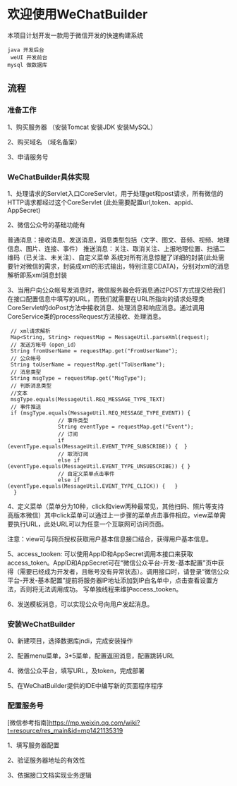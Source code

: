 # 欢迎使用WeChatBuilder

本项目计划开发一款用于微信开发的快速构建系统

```
java 开发后台
 weUI 开发前台
mysql 做数据库
``` 

## 流程

### 准备工作

1、购买服务器 （安装Tomcat 安装JDK 安装MySQL）

2、购买域名 （域名备案）

3、申请服务号 

### WeChatBuilder具体实现

1、处理请求的Servlet入口CoreServlet，用于处理get和post请求，所有微信的HTTP请求都经过这个CoreServlet
(此处需要配置url,token、appid、AppSecret)

2、微信公众号的基础功能有

普通消息：接收消息、发送消息，消息类型包括（文字、图文、音频、视频、地理信息、图片、连接、事件）
推送消息：关注、取消关注、上报地理位置、扫描二维码（已关注、未关注）、自定义菜单
系统对所有消息惊醒了详细的封装(此处需要针对微信的需求，封装成xml的形式输出，特别注意CDATA)，分别对xml的消息解析即系xml消息封装

3、当用户向公众帐号发消息时，微信服务器会将消息通过POST方式提交给我们在接口配置信息中填写的URL，而我们就需要在URL所指向的请求处理类CoreServlet的doPost方法中接收消息、处理消息和响应消息。通过调用CoreService类的processRequest方法接收、处理消息。

```
 // xml请求解析  
 Map<String, String> requestMap = MessageUtil.parseXml(request);  
 // 发送方帐号（open_id）  
 String fromUserName = requestMap.get("FromUserName");  
 // 公众帐号  
 String toUserName = requestMap.get("ToUserName");  
 // 消息类型  
 String msgType = requestMap.get("MsgType");  
 // 判断消息类型 
 //文本
 msgType.equals(MessageUtil.REQ_MESSAGE_TYPE_TEXT)
 // 事件推送  
 if (msgType.equals(MessageUtil.REQ_MESSAGE_TYPE_EVENT)) {  
                // 事件类型  
                String eventType = requestMap.get("Event");  
                // 订阅  
                if (eventType.equals(MessageUtil.EVENT_TYPE_SUBSCRIBE)) {  }  
                // 取消订阅  
                else if (eventType.equals(MessageUtil.EVENT_TYPE_UNSUBSCRIBE)) { }  
                // 自定义菜单点击事件  
                else if (eventType.equals(MessageUtil.EVENT_TYPE_CLICK)) {   }  
  }  
```

4、定义菜单（菜单分为10种，click和view两种最常见，其他扫码、照片等支持高版本微信）其中click菜单可以通过上一步骤的菜单点击事件相应。view菜单需要执行URL，此处URL可以为任意一个互联网可访问页面。

注意：view可与网页授权获取用户基本信息接口结合，获得用户基本信息。

5、access_tooken:
可以使用AppID和AppSecret调用本接口来获取access_token。AppID和AppSecret可在“微信公众平台-开发-基本配置”页中获得（需要已经成为开发者，且帐号没有异常状态）。调用接口时，请登录“微信公众平台-开发-基本配置”提前将服务器IP地址添加到IP白名单中，点击查看设置方法，否则将无法调用成功。
写单独线程来维护access_tooken。

6、发送模板消息，可以实现公众号向用户发起消息。


### 安装WeChatBuilder
0、新建项目，选择数据库jndi，完成安装操作

2、配置menu菜单，3*5菜单，配置返回消息，配置跳转URL

4、微信公众平台，填写URL，及token，完成部署

5、在WeChatBuilder提供的IDE中编写新的页面程序程序

### 配置服务号
[微信参考指南]https://mp.weixin.qq.com/wiki?t=resource/res_main&id=mp1421135319

1、填写服务器配置

2、验证服务器地址的有效性

3、依据接口文档实现业务逻辑

